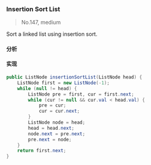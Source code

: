 ### Insertion Sort List

> No.147, medium

Sort a linked list using insertion sort.

#### 分析

#### 实现

```java
public ListNode insertionSortList(ListNode head) {
    ListNode first = new ListNode(-1);
    while (null != head) {
        ListNode pre = first, cur = first.next;
        while (cur != null && cur.val < head.val) {
            pre = cur;
            cur = cur.next;
        }
        ListNode node = head;
        head = head.next;
        node.next = pre.next;
        pre.next = node;
    }
    return first.next;
}
```
